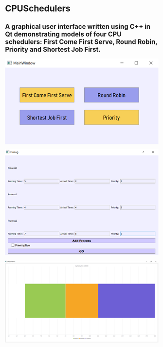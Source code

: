# CPUSchedulers

## A graphical user interface written using C++ in Qt demonstrating models of four CPU schedulers: First Come First Serve, Round Robin, Priority and Shortest Job First.

![Main Window](https://github.com/lameesemad1996/CPUSchedulers/blob/master/WindowScreenshots/MainWindow.png?raw=true)


![Priority Dialog](https://github.com/lameesemad1996/CPUSchedulers/blob/master/Examples/PriorityExample1Input.png?raw=true)


![Output](https://github.com/lameesemad1996/CPUSchedulers/blob/master/Examples/PriorityExample1Output.png?raw=true)
